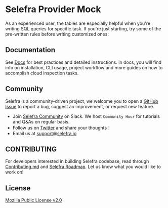 # Selefra Provider Mock

As an experienced user, the tables are especially helpful when you're writing SQL queries for specific task.
If you're just starting, try some of the pre-written rules before writing customized ones:

## Documentation

See [Docs](https://selefra.io/docs) for best practices and detailed instructions. In docs, you will find info on
installation, CLI usage, project workflow and more guides on how to accomplish cloud inspection tasks.

## Community

Selefra is a community-driven project, we welcome you to open
a [GitHub Issue](https://github.com/selefra/selefra/issues/new/choose) to report a bug, suggest an improvement, or
request new feature.

- Join [Selefra Community](https://selefra.io/community/join) on Slack. We host `Community Hour` for tutorials and Q&As
  on regular basis.
- Follow us on [Twitter](https://twitter.com/SelefraCorp) and share your thoughts！
- Email us at support@selefra.io

## CONTRIBUTING

For developers interested in building Selefra codebase, read
through [Contributing.md](https://github.com/selefra/selefra/blob/main/CONTRIBUTING.md)
and [Selefra Roadmap](https://github.com/orgs/selefra/projects/1).
Let us know what you would like to work on!

## License

[Mozilla Public License v2.0](https://github.com/selefra/selefra/blob/main/LICENSE)
